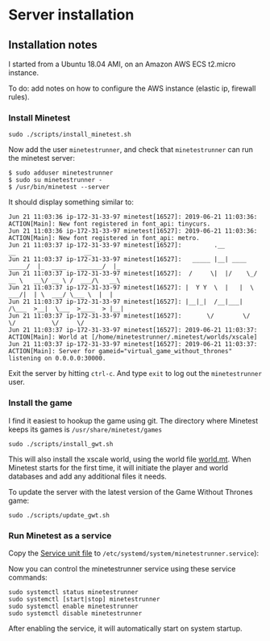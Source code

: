 # Server installation

## Installation notes

I started from a Ubuntu 18.04 AMI, on an Amazon AWS ECS t2.micro instance.

To do: add notes on how to configure the AWS instance (elastic ip, firewall rules).

### Install Minetest

```
sudo ./scripts/install_minetest.sh
```

Now add the user `minetestrunner`, and check that `minetestrunner` 
can run the minetest server:

```
$ sudo adduser minetestrunner
$ sudo su minetestrunner -
$ /usr/bin/minetest --server
```

It should display something similar to:

```
Jun 21 11:03:36 ip-172-31-33-97 minetest[16527]: 2019-06-21 11:03:36: ACTION[Main]: New font registered in font_api: tinycurs.
Jun 21 11:03:36 ip-172-31-33-97 minetest[16527]: 2019-06-21 11:03:36: ACTION[Main]: New font registered in font_api: metro.
Jun 21 11:03:37 ip-172-31-33-97 minetest[16527]:         .__               __                   __
Jun 21 11:03:37 ip-172-31-33-97 minetest[16527]:   _____ |__| ____   _____/  |_  ____   _______/  |_
Jun 21 11:03:37 ip-172-31-33-97 minetest[16527]:  /     \|  |/    \_/ __ \   __\/ __ \ /  ___/\   __\
Jun 21 11:03:37 ip-172-31-33-97 minetest[16527]: |  Y Y  \  |   |  \  ___/|  | \  ___/ \___ \  |  |
Jun 21 11:03:37 ip-172-31-33-97 minetest[16527]: |__|_|  /__|___|  /\___  >__|  \___  >____  > |__|
Jun 21 11:03:37 ip-172-31-33-97 minetest[16527]:       \/        \/     \/          \/     \/
Jun 21 11:03:37 ip-172-31-33-97 minetest[16527]: 2019-06-21 11:03:37: ACTION[Main]: World at [/home/minetestrunner/.minetest/worlds/xscale]
Jun 21 11:03:37 ip-172-31-33-97 minetest[16527]: 2019-06-21 11:03:37: ACTION[Main]: Server for gameid="virtual_game_without_thrones" listening on 0.0.0.0:30000.
```

Exit the server by hitting `ctrl-c`.
And type `exit` to log out the `minetestrunner` user.

### Install the game

I find it easiest to hookup the game using git.
The directory where Minetest keeps its games is `/usr/share/minetest/games`

```
sudo ./scripts/install_gwt.sh
```

This will also install the xscale world, using the world file [world.mt].
When Minetest starts for the first time, 
it will initiate the player and world databases and add any additional files it needs.

To update the server with the latest version of the Game Without Thrones game: 

```
sudo ./scripts/update_gwt.sh 
```

### Run Minetest as a service

Copy the [Service unit file] to `/etc/systemd/system/minetestrunner.service`):

Now you can control the minetestrunner service using these service commands:

```
sudo systemctl status minetestrunner
sudo systemctl [start|stop] minetestrunner
sudo systemctl enable minetestrunner
sudo systemctl disable minetestrunner
```

After enabling the service, it will automatically start on system startup.


 [world.mt]: ../config/world.mt
 [Service unit file]: ../config/minetestrunner.service
